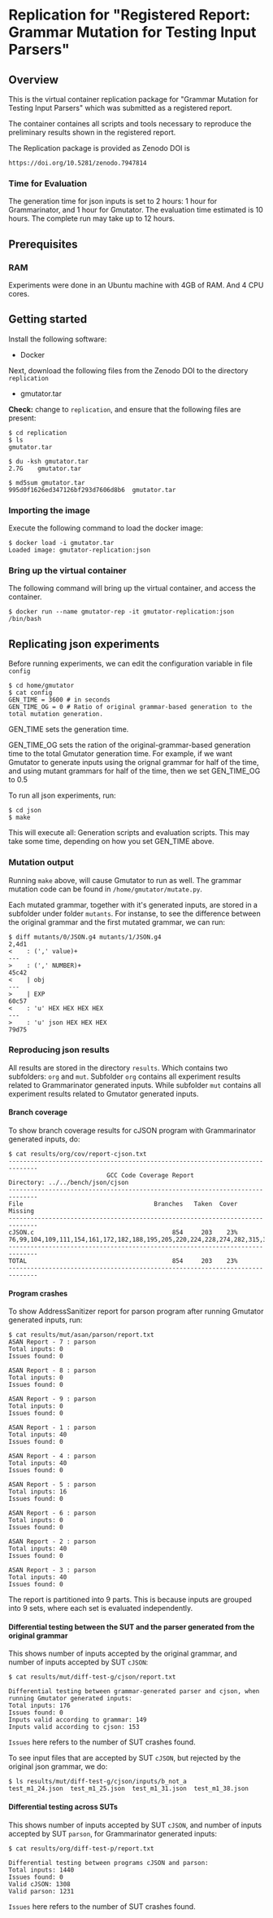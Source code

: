 # Replication for "Registered Report: Grammar Mutation for Testing Input Parsers"

##  Overview

This is the virtual container replication package for
 "Grammar Mutation for Testing Input Parsers"
 which was submitted as a registered report.

The container containes all scripts and tools necessary to reproduce the preliminary results shown in the registered report.

The Replication package is provided as Zenodo DOI is

```
https://doi.org/10.5281/zenodo.7947814
```

### Time for Evaluation

The generation time for json inputs is set to 2 hours: 1 hour for Grammarinator, and 1 hour for Gmutator.
The evaluation time estimated is 10 hours.
The complete run may take up to 12 hours.

## Prerequisites

### RAM
Experiments were done in an Ubuntu machine with 4GB of RAM. And 4 CPU cores.

##  Getting started

Install the following software:

* Docker

Next, download the following files from the Zenodo DOI
to the directory `replication`

* gmutator.tar

**Check:** change to `replication`, and ensure that the following files are
present:

```
$ cd replication
$ ls
gmutator.tar

$ du -ksh gmutator.tar
2.7G    gmutator.tar

$ md5sum gmutator.tar
995d0f1626ed347126bf293d7606d8b6  gmutator.tar
```
### Importing the image

Execute the following command to load the docker image:

```
$ docker load -i gmutator.tar
Loaded image: gmutator-replication:json
```

### Bring up the virtual container

The following command will bring up the virtual container, and access the container.

```
$ docker run --name gmutator-rep -it gmutator-replication:json /bin/bash
```

## Replicating json experiments

Before running experiments, we can edit the configuration variable in file `config`

```
$ cd home/gmutator
$ cat config
GEN_TIME = 3600 # in seconds
GEN_TIME_OG = 0 # Ratio of original grammar-based generation to the total mutation generation.
```

GEN_TIME sets the generation time.

GEN_TIME_OG sets the ration of the original-grammar-based generation time to the total Gmutator generation time. For example, if we want Gmutator to generate inputs using the orignal grammar for half of the time, and using mutant grammars for half of the time, then we set GEN_TIME_OG to 0.5


To run all json experiments, run:

```
$ cd json
$ make
```

This will execute all: Generation scripts and evaluation scripts. This may take some time, depending on how you set GEN_TIME above.

### Mutation output

Running `make` above, will cause Gmutator to run as well. The grammar mutation code can be found in `/home/gmutator/mutate.py`.

Each mutated grammar, together with it's generated inputs, are stored in a subfolder under folder `mutants`. For instanse, to see the difference between the original grammar and the first mutated grammar, we can run:

```
$ diff mutants/0/JSON.g4 mutants/1/JSON.g4
2,4d1
<    : (',' value)+
---
>    : (',' NUMBER)+
45c42
<    | obj
---
>    | EXP
60c57
<    : 'u' HEX HEX HEX HEX
---
>    : 'u' json HEX HEX HEX
79d75
```

### Reproducing json results

All results are stored in the directory `results`. Which contains two subfolders: `org` and `mut`. Subfolder `org` contains all experiment results related to Grammarinator generated inputs. While subfolder `mut` contains all experiment results related to Gmutator generated inputs.

#### Branch coverage

To show branch coverage results for cJSON program with Grammarinator generated inputs, do:

```
$ cat results/org/cov/report-cjson.txt
------------------------------------------------------------------------------
                           GCC Code Coverage Report
Directory: ../../bench/json/cjson
------------------------------------------------------------------------------
File                                    Branches   Taken  Cover   Missing
------------------------------------------------------------------------------
cJSON.c                                      854     203    23%   76,99,104,109,111,154,161,172,182,188,195,205,220,224,228,274,282,315,345,349,378,383,389,396,401,406,409,423,427,440,448,464,484,490,500,508,515,522,524,548,552,556,587,624,654,660,706,715,720,730,738,756,761,813,818,836,842,845,855,857,870,881,887,900,902,911,965,970,975,986,991,1009,1020,1032,1035,1040,1048,1053,1059,1063,1068,1100,1106,1113,1116,1124,1138,1143,1166,1172,1183,1196,1214,1221,1228,1235,1243,1248,1253,1258,1271,1276,1280,1289,1298,1311,1318,1346,1352,1360,1367,1380,1408,1410,1426,1441,1449,1458,1460,1465,1467,1469,1474,1485,1502,1508,1515,1521,1534,1566,1580,1582,1597,1612,1618,1620,1627,1633,1635,1639,1643,1651,1657,1659,1664,1671,1678,1680,1684,1689,1699,1700,1704,1707,1725,1732,1747,1753,1764,1776,1782,1784,1791,1826,1832,1848,1855,1863,1900,1905,1913,1921,1945,1955,1966,1978,1990,2002,2014,2026,2038,2050,2062,2073,2078,2083,2089,2103,2145,2151,2160,2172,2177,2185,2189,2193,2207,2217,2223,2249,2260,2271,2282,2284,2293,2299,2303,2319,2323,2336,2348,2358,2369,2373,2386,2397,2413,2419,2422,2427,2448,2455,2458,2463,2484,2491,2494,2499,2520,2527,2530,2535,2558,2564,2572,2575,2580,2582,2583,2589,2595,2598,2602,2621,2633,2638,2640,2644,2649,2653,2657,2660,2665,2668,2674,2678,2680,2701,2711,2721,2732,2741,2751,2761,2771,2781,2791,2801,2807,2824,2829,2838,2846,2850,2862,2864,2874,2885,2889,2894,2902,2905,2910,2944,2951
------------------------------------------------------------------------------
TOTAL                                        854     203    23%
------------------------------------------------------------------------------
```

#### Program crashes

To show AddressSanitizer report for parson program after running Gmutator generated inputs, run:

```
$ cat results/mut/asan/parson/report.txt
ASAN Report - 7 : parson
Total inputs: 0
Issues found: 0

ASAN Report - 8 : parson
Total inputs: 0
Issues found: 0

ASAN Report - 9 : parson
Total inputs: 0
Issues found: 0

ASAN Report - 1 : parson
Total inputs: 40
Issues found: 0

ASAN Report - 4 : parson
Total inputs: 40
Issues found: 0

ASAN Report - 5 : parson
Total inputs: 16
Issues found: 0

ASAN Report - 6 : parson
Total inputs: 0
Issues found: 0

ASAN Report - 2 : parson
Total inputs: 40
Issues found: 0

ASAN Report - 3 : parson
Total inputs: 40
Issues found: 0
```

The report is partitioned into 9 parts. This is because inputs are grouped into 9 sets, where each set is evaluated independently.

#### Differential testing between the SUT and the parser generated from the original grammar

This shows number of inputs accepted by the original grammar, and number of inputs accepted by SUT `cJSON`:

```
$ cat results/mut/diff-test-g/cjson/report.txt

Differential testing between grammar-generated parser and cjson, when running Gmutator generated inputs:
Total inputs: 176
Issues found: 0
Inputs valid according to grammar: 149
Inputs valid according to cjson: 153
```

`Issues` here refers to the number of SUT crashes found.

To see input files that are accepted by SUT `cJSON`, but rejected by the original json grammar, we do:

```
$ ls results/mut/diff-test-g/cjson/inputs/b_not_a
test_m1_24.json  test_m1_25.json  test_m1_31.json  test_m1_38.json
```

#### Differential testing across SUTs

This shows number of inputs accepted by SUT `cJSON`, and number of inputs accepted by SUT `parson`, for Grammarinator generated inputs:

```
$ cat results/org/diff-test-p/report.txt

Differential testing between programs cJSON and parson:
Total inputs: 1440
Issues found: 0
Valid cJSON: 1308
Valid parson: 1231

```

`Issues` here refers to the number of SUT crashes found.
